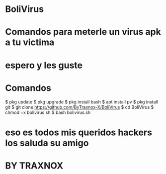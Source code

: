 # BoliVirus
# Comandos para meterle un virus apk a tu victima

# espero y les guste
# Comandos
$ pkg update
$ pkg upgrade
$ pkg install bash
$ apt install pv
$ pkg install git
$ git clone https://github.com/ByTraxnox-X/BoliVirus
$ cd BoliVirus
$ chmod +x bolivirus.sh
$ bash bolivirus.sh
# eso es todos mis queridos hackers los saluda su amigo
# BY TRAXNOX #
